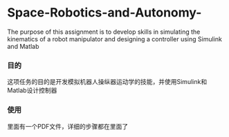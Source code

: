 # Space-Robotics-and-Autonomy-
The purpose of this assignment is to develop skills in simulating the kinematics of a robot manipulator and designing a controller using Simulink and Matlab

### 目的

这项任务的目的是开发模拟机器人操纵器运动学的技能，并使用Simulink和Matlab设计控制器

### 使用
里面有一个PDF文件，详细的步骤都在里面了
